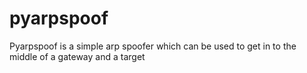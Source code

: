 # pyarpspoof
Pyarpspoof is a simple arp spoofer which can be used to get in to the middle of a gateway and a target

